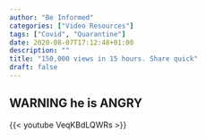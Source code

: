 ```yaml
---
author: "Be Informed"
categories: ["Video Resources"]
tags: ["Covid", "Quarantine"]
date: 2020-08-07T17:12:48+01:00
description: ""
title: "150,000 views in 15 hours. Share quick"
draft: false
---
```


## WARNING he is ANGRY  

{{< youtube VeqKBdLQWRs >}}